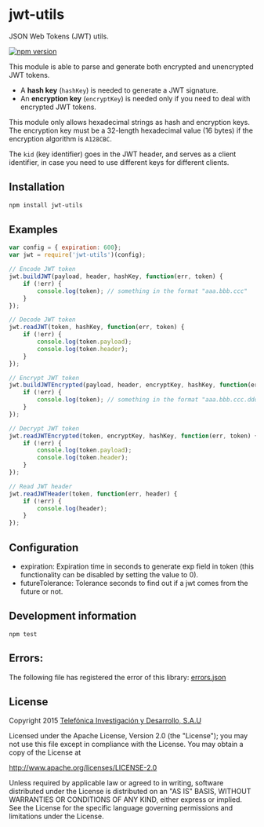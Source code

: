 jwt-utils
=========

JSON Web Tokens (JWT) utils.

[![npm version](https://badge.fury.io/js/jwt-utils.svg)](http://badge.fury.io/js/jwt-utils)

This module is able to parse and generate both encrypted and unencrypted JWT tokens.

- A **hash key** (```hashKey```) is needed to generate a JWT signature.
- An **encryption key** (```encryptKey```) is needed only if you need to deal with encrypted JWT tokens.

This module only allows hexadecimal strings as hash and encryption keys. The encryption key must be
a 32-length hexadecimal value (16 bytes) if the encryption algorithm is ```A128CBC```.

The ```kid``` (key identifier) goes in the JWT header, and serves as a client identifier, in case you need
to use different keys for different clients.

## Installation

```bash
npm install jwt-utils
```

## Examples

```javascript
var config = { expiration: 600};
var jwt = require('jwt-utils')(config);

// Encode JWT token
jwt.buildJWT(payload, header, hashKey, function(err, token) {
    if (!err) {
        console.log(token); // something in the format "aaa.bbb.ccc"
    }
});

// Decode JWT token
jwt.readJWT(token, hashKey, function(err, token) {
    if (!err) {
        console.log(token.payload);
        console.log(token.header);
    }
});

// Encrypt JWT token
jwt.buildJWTEncrypted(payload, header, encryptKey, hashKey, function(err, token) {
    if (!err) {
        console.log(token); // something in the format "aaa.bbb.ccc.ddd.eee"
    }
});

// Decrypt JWT token
jwt.readJWTEncrypted(token, encryptKey, hashKey, function(err, token) {
    if (!err) {
        console.log(token.payload);
        console.log(token.header);
    }
});

// Read JWT header
jwt.readJWTHeader(token, function(err, header) {
    if (!err) {
        console.log(header);
    }
});
```

## Configuration

* expiration: Expiration time in seconds to generate exp field in token (this functionality can be disabled by setting the value to 0).
* futureTolerance: Tolerance seconds to find out if a jwt comes from the future or not.

## Development information

```
npm test
```

## Errors:
The following file has registered the error of this library:
[errors.json](errors.json)

## License

Copyright 2015 [Telefónica Investigación y Desarrollo, S.A.U](http://www.tid.es)

Licensed under the Apache License, Version 2.0 (the "License"); you may not use this file except in compliance with the License. You may obtain a copy of the License at

http://www.apache.org/licenses/LICENSE-2.0

Unless required by applicable law or agreed to in writing, software distributed under the License is distributed on an "AS IS" BASIS, WITHOUT WARRANTIES OR CONDITIONS OF ANY KIND, either express or implied. See the License for the specific language governing permissions and limitations under the License.
